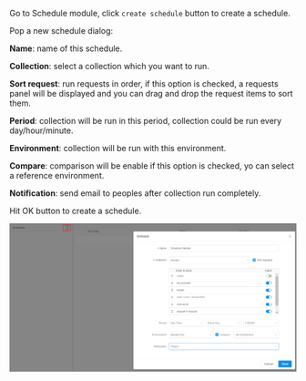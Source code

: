 Go to Schedule module, click `create schedule` button to create a schedule.

Pop a new schedule dialog:

**Name**: name of this schedule.

**Collection**: select a collection which you want to run.

**Sort request**: run requests in order, if this option is checked, a requests panel will be displayed and you can drag and drop the request items to sort them.

**Period**: collection will be run in this period, collection could be run every day/hour/minute.

**Environment**: collection will be run with this environment.

**Compare**: comparison will be enable if this option is checked, yo can select a reference environment.

**Notification**: send email to peoples after collection run completely. 

Hit OK button to create a schedule.

![](https://raw.githubusercontent.com/brookshi/images/master/Hitchhiker/schedule/schedule_create.png)

